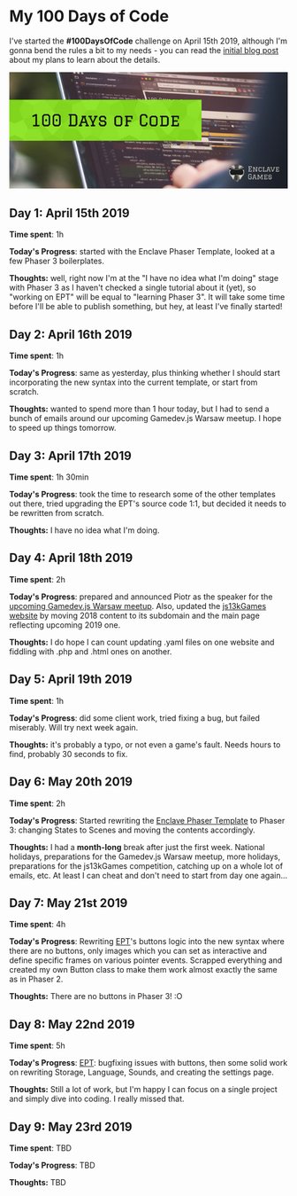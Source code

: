 # My 100 Days of Code

I've started the **#100DaysOfCode** challenge on April 15th 2019, although I'm gonna bend the rules a bit to my needs - you can read the [initial blog post](https://dev.end3r.com/2019/04/my-100-days-of-code/) about my plans to learn about the details.

![My 100 Days of Code - banner](banner.jpg)

## Day 1: April 15th 2019

**Time spent**: 1h

**Today's Progress**: started with the Enclave Phaser Template, looked at a few Phaser 3 boilerplates.

**Thoughts:** well, right now I'm at the "I have no idea what I'm doing" stage with Phaser 3 as I haven't checked a single tutorial about it (yet), so "working on EPT" will be equal to "learning Phaser 3". It will take some time before I'll be able to publish something, but hey, at least I've finally started!

## Day 2: April 16th 2019

**Time spent**: 1h

**Today's Progress**: same as yesterday, plus thinking whether I should start incorporating the new syntax into the current template, or start from scratch.

**Thoughts:** wanted to spend more than 1 hour today, but I had to send a bunch of emails around our upcoming Gamedev.js Warsaw meetup. I hope to speed up things tomorrow.

## Day 3: April 17th 2019

**Time spent**: 1h 30min

**Today's Progress**: took the time to research some of the other templates out there, tried upgrading the EPT's source code 1:1, but decided it needs to be rewritten from scratch.

**Thoughts:** I have no idea what I'm doing.

## Day 4: April 18th 2019

**Time spent**: 2h

**Today's Progress**: prepared and announced Piotr as the speaker for the [upcoming Gamedev.js Warsaw meetup](https://gamedevjs.pl/wydarzenia/warszawa-meetup-11). Also, updated the [js13kGames website](https://2019.js13kgames.com/) by moving 2018 content to its subdomain and the main page reflecting upcoming 2019 one.

**Thoughts:** I do hope I can count updating .yaml files on one website and fiddling with .php and .html ones on another.

## Day 5: April 19th 2019

**Time spent**: 1h

**Today's Progress**: did some client work, tried fixing a bug, but failed miserably. Will try next week again.

**Thoughts:** it's probably a typo, or not even a game's fault. Needs hours to find, probably 30 seconds to fix.

## Day 6: May 20th 2019

**Time spent**: 2h

**Today's Progress**: Started rewriting the [Enclave Phaser Template](https://github.com/EnclaveGames/Enclave-Phaser-Template) to Phaser 3: changing States to Scenes and moving the contents accordingly.

**Thoughts:** I had a **month-long** break after just the first week. National holidays, preparations for the Gamedev.js Warsaw meetup, more holidays, preparations for the js13kGames competition, catching up on a whole lot of emails, etc. At least I can cheat and don't need to start from day one again...

## Day 7: May 21st 2019

**Time spent**: 4h

**Today's Progress**: Rewriting [EPT](https://github.com/EnclaveGames/Enclave-Phaser-Template)'s buttons logic into the new syntax where there are no buttons, only images which you can set as interactive and define specific frames on various pointer events. Scrapped everything and created my own Button class to make them work almost exactly the same as in Phaser 2.

**Thoughts:** There are no buttons in Phaser 3! :O

## Day 8: May 22nd 2019

**Time spent**: 5h

**Today's Progress**: [EPT](https://github.com/EnclaveGames/Enclave-Phaser-Template): bugfixing issues with buttons, then some solid work on rewriting Storage, Language, Sounds, and creating the settings page.

**Thoughts:** Still a lot of work, but I'm happy I can focus on a single project and simply dive into coding. I really missed that.

## Day 9: May 23rd 2019

**Time spent**: TBD

**Today's Progress**: TBD

**Thoughts:** TBD